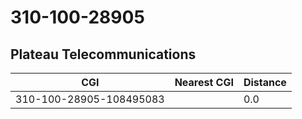 # 310-100-28905
## Plateau Telecommunications


| CGI | Nearest CGI | Distance |
|-----|-------------|----------|
| 310-100-28905-108495083 |  | 0.0 |
